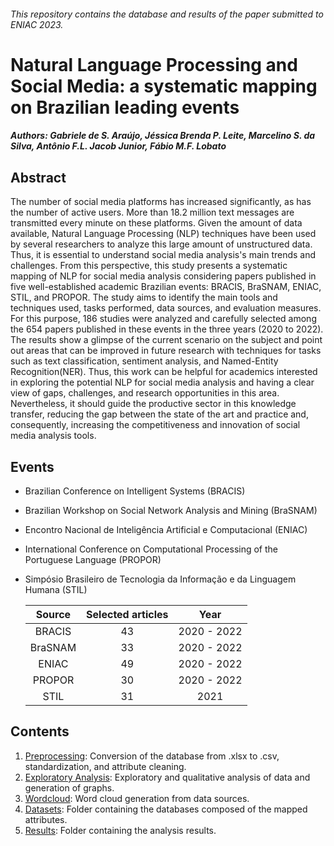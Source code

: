 ###### This repository contains the database and results of the paper submitted to ENIAC 2023.

# Natural Language Processing and Social Media: a systematic mapping on Brazilian leading events
##### Authors: Gabriele de S. Araújo, Jéssica Brenda P. Leite, Marcelino S. da Silva, Antônio F.L. Jacob Junior, Fábio M.F. Lobato

## Abstract
The number of social media platforms has increased significantly, as has the number of active users. More than 18.2 million text messages are transmitted every minute on these platforms. Given the amount of data available, Natural Language Processing (NLP) techniques have been used by several researchers to analyze this large amount of unstructured data. Thus, it is essential to understand social media analysis's main trends and challenges. From this perspective, this study presents a systematic mapping of NLP for social media analysis considering papers published in five well-established academic Brazilian events: BRACIS, BraSNAM, ENIAC, STIL, and PROPOR. The study aims to identify the main tools and techniques used, tasks performed, data sources, and evaluation measures. For this purpose, 186 studies were analyzed and carefully selected among the 654 papers published in these events in the three years (2020 to 2022). The results show a glimpse of the current scenario on the subject and point out areas that can be improved in future research with techniques for tasks such as text classification, sentiment analysis, and Named-Entity Recognition(NER). Thus, this work can be helpful for academics interested in exploring the potential NLP for social media analysis and having a clear view of gaps, challenges, and research opportunities in this area. Nevertheless, it should guide the productive sector in this knowledge transfer, reducing the gap between the state of the art and practice and, consequently, increasing the competitiveness and innovation of social media analysis tools.

## Events
<!-- The article was driven by a systematic mapping of publications in the annals of Brazilian scientific events that deal with text mining and social media analysis, specifically in the area of Natural Language Processing (NLP): -->
- Brazilian Conference on Intelligent Systems (BRACIS)
- Brazilian Workshop on Social Network Analysis and Mining (BraSNAM)
- Encontro Nacional de Inteligência Artificial e Computacional (ENIAC)
- International Conference on Computational Processing of the Portuguese Language (PROPOR)
- Simpósio Brasileiro de Tecnologia da Informação e da Linguagem Humana (STIL)

  | Source | Selected articles | Year |
  | :-----: | :------------------: | :-----: |
  | BRACIS  | 43 | 2020 - 2022 |
  | BraSNAM  | 33 | 2020 - 2022 |
  | ENIAC  | 49 | 2020 - 2022 |
  | PROPOR  | 30 | 2020 - 2022 |
  | STIL  | 31 | 2021 |

 ## Contents
1. [Preprocessing](coverter_e_preprocessing.ipynb): Conversion of the database from .xlsx to .csv, standardization, and attribute cleaning.
2. [Exploratory Analysis](md0_EDA.ipynb): Exploratory and qualitative analysis of data and generation of graphs.
3. [Wordcloud](/Wordcloud): Word cloud generation from data sources.
4. [Datasets](/Datasets): Folder containing the databases composed of the mapped attributes.
5. [Results](/Results): Folder containing the analysis results.
